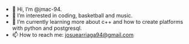 - 👋 Hi, I’m @jmac-94.
- 👀 I’m interested in coding, basketball and music.
- 🌱 I’m currently learning more about c++ and how to create platforms with python and postgresql.
- 📫 How to reach me: josuearriaga94@gmail.com
